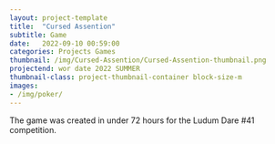 ```yaml
---
layout: project-template
title:  "Cursed Assention"
subtitle: Game
date:   2022-09-10 00:59:00
categories: Projects Games
thumbnail: /img/Cursed-Assention/Cursed-Assention-thumbnail.png
projectend: wor date 2022 SUMMER
thumbnail-class: project-thumbnail-container block-size-m
images:
- /img/poker/
---
```


The game was created in under 72 hours for the Ludum Dare #41 competition.